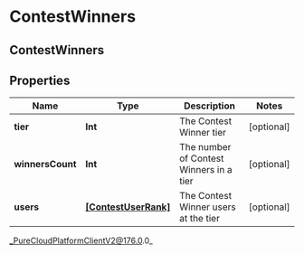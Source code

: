 # ContestWinners

## ContestWinners

## Properties

|Name | Type | Description | Notes|
|------------ | ------------- | ------------- | -------------|
| **tier** | **Int** | The Contest Winner tier | [optional] |
| **winnersCount** | **Int** | The number of Contest Winners in a tier | [optional] |
| **users** | [**[ContestUserRank]**]([ContestUserRank]) | The Contest Winner users at the tier | [optional] |



_PureCloudPlatformClientV2@176.0.0_
